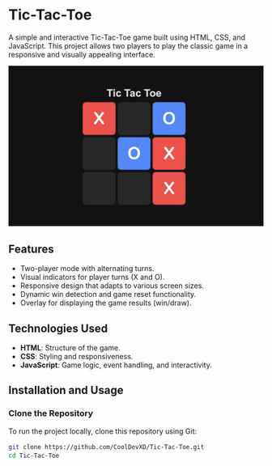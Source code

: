 # Tic-Tac-Toe

A simple and interactive Tic-Tac-Toe game built using HTML, CSS, and JavaScript. This project allows two players to play the classic game in a responsive and visually appealing interface.

![Tic-Tac-Toe Game Screenshot](Tic-Tac-Toe.png)

## Features
- Two-player mode with alternating turns.
- Visual indicators for player turns (X and O).
- Responsive design that adapts to various screen sizes.
- Dynamic win detection and game reset functionality.
- Overlay for displaying the game results (win/draw).

## Technologies Used
- **HTML**: Structure of the game.
- **CSS**: Styling and responsiveness.
- **JavaScript**: Game logic, event handling, and interactivity.

## Installation and Usage

### Clone the Repository
To run the project locally, clone this repository using Git:
```bash
git clone https://github.com/CoolDevXD/Tic-Tac-Toe.git
cd Tic-Tac-Toe
